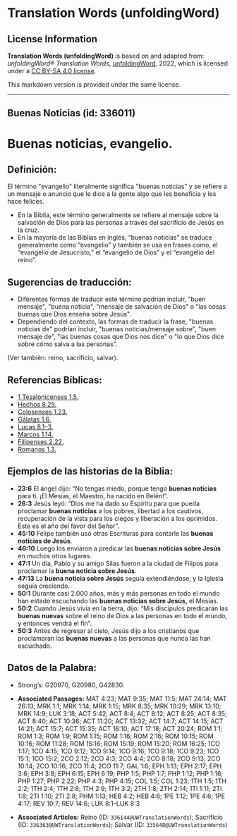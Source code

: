 # Translation Words (unfoldingWord)

## License Information

**Translation Words (unfoldingWord)** is based on and adapted from: _unfoldingWord® Translation Words_, [unfoldingWord](https://unfoldingword.org/utw), 2022, which is licensed under a [CC BY-SA 4.0 license](https://creativecommons.org/licenses/by-sa/4.0/legalcode.en).

This markdown version is provided under the same license.



--------------------------------

## Buenas Noticias (id: 336011)

Buenas noticias, evangelio.
===========================

Definición:
-----------

El término "evangelio" literalmente significa "buenas noticias" y se refiere a un mensaje o anuncio que le dice a la gente algo que les beneficia y les hace felices.

* En la Biblia, este término generalmente se refiere al mensaje sobre la salvación de Dios para las personas a través del sacrificio de Jesús en la cruz.
* En la mayoría de las Biblias en inglés, “buenas noticias” se traduce generalmente como “evangelio” y también se usa en frases como, el “evangelio de Jesucristo,” el “evangelio de Dios” y el “evangelio del reino”.

Sugerencias de traducción:
--------------------------

* Diferentes formas de traducir este término podrían incluir, "buen mensaje", "buena noticia", "mensaje de salvación de Dios" o "las cosas buenas que Dios enseña sobre Jesús".
* Dependiendo del contexto, las formas de traducir la frase, "buenas noticias de" podrían incluir, "buenas noticias/mensaje sobre", "buen mensaje de", "las buenas cosas que Dios nos dice" o "lo que Dios dice sobre cómo salva a las personas".

(Ver también: reino, sacrificio, salvar).

Referencias Bíblicas:
---------------------

* [1 Tesalonicenses 1\.5\.](https://ref.ly/1Thess1:5)
* [Hechos 8\.25\.](https://ref.ly/Acts8:25)
* [Colosenses 1\.23\.](https://ref.ly/Col1:23)
* [Gálatas 1\.6\.](https://ref.ly/Gal1:6)
* [Lucas 8\.1–3\.](https://ref.ly/Luke8:1-Luke8:3)
* [Marcos 1\.14\.](https://ref.ly/Mark1:14)
* [Filipenses 2\.22\.](https://ref.ly/Phil2:22)
* [Romanos 1\.3\.](https://ref.ly/Rom1:3)

Ejemplos de las historias de la Biblia:
---------------------------------------

* **23:6** El ángel dijo: “No tengas miedo, porque tengo **buenas noticias** para ti. ¡El Mesías, el Maestro, ha nacido en Belén!”.
* **26:3** Jesús leyó: “Dios me ha dado su Espíritu para que pueda proclamar **buenas noticias** a los pobres, libertad a los cautivos, recuperación de la vista para los ciegos y liberación a los oprimidos. Este es el año del favor del Señor”.
* **45:10** Felipe también usó otras Escrituras para contarle las **buenas noticias de Jesús**.
* **46:10** Luego los enviaron a predicar las **buenas noticias sobre Jesús** en muchos otros lugares.
* **47:1** Un día, Pablo y su amigo Silas fueron a la ciudad de Filipos para proclamar la **buena noticia sobre Jesús**.
* **47:13** La **buena noticia sobre Jesús** seguía extendiéndose, y la Iglesia seguía creciendo.
* **50:1** Durante casi 2\.000 años, más y más personas en todo el mundo han estado escuchando las **buenas noticias sobre Jesús,** el Mesías.
* **50:2** Cuando Jesús vivía en la tierra, dijo: “Mis discípulos predicarán las **buenas nuevas** sobre el reino de Dios a las personas en todo el mundo, y entonces vendrá el fin”.
* **50:3** Antes de regresar al cielo, Jesús dijo a los cristianos que proclamaran las **buenas nuevas** a las personas que nunca las han escuchado.

Datos de la Palabra:
--------------------

* Strong’s: G20970, G20980, G42830\.

* **Associated Passages:** MAT 4:23; MAT 9:35; MAT 11:5; MAT 24:14; MAT 26:13; MRK 1:1; MRK 1:14; MRK 1:15; MRK 8:35; MRK 10:29; MRK 13:10; MRK 14:9; LUK 3:18; ACT 5:42; ACT 8:4; ACT 8:12; ACT 8:25; ACT 8:35; ACT 8:40; ACT 10:36; ACT 11:20; ACT 13:32; ACT 14:7; ACT 14:15; ACT 14:21; ACT 15:7; ACT 15:35; ACT 16:10; ACT 17:18; ACT 20:24; ROM 1:1; ROM 1:3; ROM 1:9; ROM 1:15; ROM 1:16; ROM 2:16; ROM 10:15; ROM 10:16; ROM 11:28; ROM 15:16; ROM 15:19; ROM 15:20; ROM 16:25; 1CO 1:17; 1CO 4:15; 1CO 9:12; 1CO 9:14; 1CO 9:16; 1CO 9:18; 1CO 9:23; 1CO 15:1; 1CO 15:2; 2CO 2:12; 2CO 4:3; 2CO 4:4; 2CO 8:18; 2CO 9:13; 2CO 10:14; 2CO 10:16; 2CO 11:4; 2CO 11:7; GAL 1:6; EPH 1:13; EPH 2:17; EPH 3:6; EPH 3:8; EPH 6:15; EPH 6:19; PHP 1:5; PHP 1:7; PHP 1:12; PHP 1:16; PHP 1:27; PHP 2:22; PHP 4:3; PHP 4:15; COL 1:5; COL 1:23; 1TH 1:5; 1TH 2:2; 1TH 2:4; 1TH 2:8; 1TH 2:9; 1TH 3:2; 2TH 1:8; 2TH 2:14; 1TI 1:11; 2TI 1:8; 2TI 1:10; 2TI 2:8; PHM 1:13; HEB 4:2; HEB 4:6; 1PE 1:12; 1PE 4:6; 1PE 4:17; REV 10:7; REV 14:6; LUK 8:1–LUK 8:3
* **Associated Articles:** Reino (ID: `336144@UWTranslationWords`); Sacrificio (ID: `336363@UWTranslationWords`); Salvar (ID: `335648@UWTranslationWords`)

